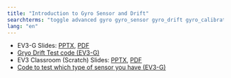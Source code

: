 ```yaml
---
title: "Introduction to Gyro Sensor and Drift"
searchterms: "toggle advanced gyro gyro_sensor gyro_drift gyro_calibration angle rate introduction_to_gyro_sensor revisited n4_gyros gyro_calibrate_not_working the_best_gyro_lesson_calibrate gyro_not_working help_my_gyro new_gyro not_working"
lang: "en"
---
```

 <ul>
 <li class="ng-binding">EV3-G Slides:
 <a href="ProgrammingLessons/advanced/GyroDrift.pptx">PPTX</a>,
 <a href="ProgrammingLessons/advanced/GyroDrift.pdf">PDF</a>
 </li>
 <li class="ng-binding">
 <a href="ProgrammingLessons/advanced/GyroDriftTest.ev3">Gryo Drift Test code (EV3-G)</a>
 </li>
 <li class="ng-binding">EV3 Classroom (Scratch) Slides:
 <a href="ProgrammingLessons/advanced/scratch-GyroDrift.pptx">PPTX</a>,
 <a href="ProgrammingLessons/advanced/scratch-GyroDrift.pdf">PDF</a>
 </li>
 <li class="ng-binding">
 <a href="ProgrammingLessons/advanced/GyroRevisited.ev3">Code to test which type of sensor you have (EV3-G)</a>
 </li>
  </ul>
